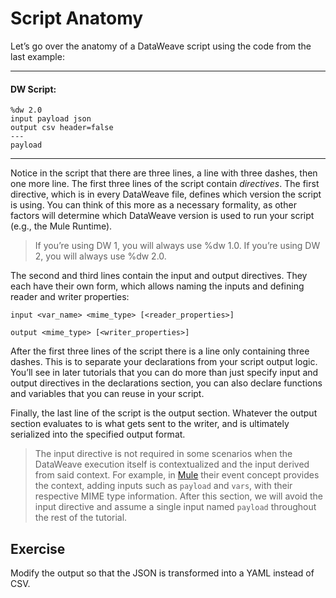 # Script Anatomy

Let’s go over the anatomy of a DataWeave script using the code from the last example:

---
#### DW Script:
```dw
%dw 2.0
input payload json
output csv header=false
---
payload
```
---

Notice in the script that there are three lines, a line with three dashes, then one more line. The first three lines of the script contain *directives*. The first directive, which is in every DataWeave file, defines which version the script is using. You can think of this more as a necessary formality, as other factors will determine which DataWeave version is used to run your script (e.g., the Mule Runtime).

> If you’re using DW 1, you will always use %dw 1.0. If you’re using DW 2, you will always use %dw 2.0.

The second and third lines contain the input and output directives. They each have their own form, which allows naming the inputs and defining reader and writer properties:

`input <var_name> <mime_type> [<reader_properties>]`

`output <mime_type> [<writer_properties>]`

After the first three lines of the script there is a line only containing three dashes. This is to separate your declarations from your script output logic. You’ll see in later tutorials that you can do more than just specify input and output directives in the declarations section, you can also declare functions and variables that you can reuse in your script.

Finally, the last line of the script is the output section. Whatever the output section evaluates to is what gets sent to the writer, and is ultimately serialized into the specified output format.

> The input directive is not required in some scenarios when the DataWeave execution itself is contextualized and the input derived from said context. For example, in [Mule](github.com/mulesoft/mule) their event concept provides the context, adding inputs such as `payload` and `vars`, with their respective MIME type information.
After this section, we will avoid the input directive and assume a single input named `payload` throughout the rest of the tutorial.

## Exercise

Modify the output so that the JSON is transformed into a YAML instead of CSV.
